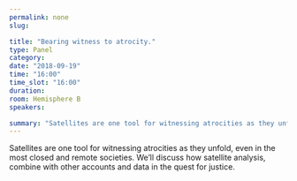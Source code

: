 ```yaml
---
permalink: none
slug:

title: "Bearing witness to atrocity."
type: Panel
category:
date: "2018-09-19"
time: "16:00"
time_slot: "16:00"
duration:
room: Hemisphere B
speakers:

summary: "Satellites are one tool for witnessing atrocities as they unfold, even in the most closed and remote societies. We’ll discuss how satellite analysis, combine with other accounts and data in the quest for justice."
---
```

Satellites are one tool for witnessing atrocities as they unfold, even in the most closed and remote societies. We’ll discuss how satellite analysis, combine with other accounts and data in the quest for justice.
